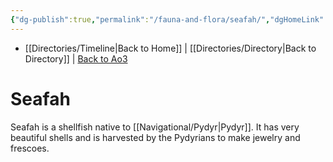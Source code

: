 ```yaml
---
{"dg-publish":true,"permalink":"/fauna-and-flora/seafah/","dgHomeLink":false}
---
```


- [[Directories/Timeline\|Back to Home]] | [[Directories/Directory\|Back to Directory]] | [Back to Ao3](https://archiveofourown.org/works/19334440/chapters/45992584)

# Seafah
Seafah is a shellfish native to [[Navigational/Pydyr\|Pydyr]]. It has very beautiful shells and is harvested by the Pydyrians to make jewelry and frescoes. 


